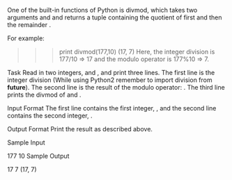 One of the built-in functions of Python is divmod, which takes two arguments  and  and returns a tuple containing the quotient of  first and then the remainder .

For example:

>>> print divmod(177,10)
(17, 7)
Here, the integer division is 177/10 => 17 and the modulo operator is 177%10 => 7.

Task
Read in two integers,  and , and print three lines.
The first line is the integer division  (While using Python2 remember to import division from __future__).
The second line is the result of the modulo operator: .
The third line prints the divmod of  and .

Input Format
The first line contains the first integer, , and the second line contains the second integer, .

Output Format
Print the result as described above.

Sample Input

177
10
Sample Output

17
7
(17, 7)